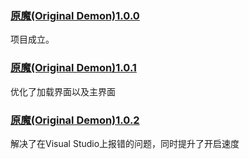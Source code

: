 ### [原魔(Original Demon)1.0.0](https://github.com/SpeaceQ/Original-Demon/blob/main/code/Original%20Demon1.0.0.cpp)
项目成立。
### [原魔(Original Demon)1.0.1](https://github.com/SpeaceQ/Original-Demon/blob/main/code/Original%20Demon1.0.1.cpp)
优化了加载界面以及主界面
### [原魔(Original Demon)1.0.2](https://github.com/SpeaceQ/Original-Demon/blob/main/code/Original%20Demon1.0.2.cpp)
解决了在Visual Studio上报错的问题，同时提升了开启速度
